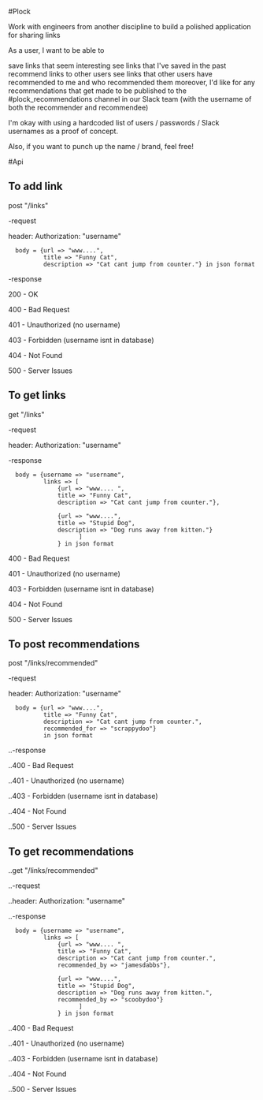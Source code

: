 #Plock

Work with engineers from another discipline to build a polished application for sharing links

As a user, I want to be able to

save links that seem interesting
see links that I've saved in the past
recommend links to other users
see links that other users have recommended to me and who recommended them
moreover, I'd like for any recommendations that get made to be published to the #plock_recommendations channel in our Slack team (with the username of both the recommender and recommendee)

I'm okay with using a hardcoded list of users / passwords / Slack usernames as a proof of concept.

Also, if you want to punch up the name / brand, feel free!

#Api

## To add link
  post "/links"

  -request

  header: Authorization: "username"
```
  body = {url => "www....",
          title => "Funny Cat",
          description => "Cat cant jump from counter."} in json format
```
  -response

  200 - OK

  400 - Bad Request

  401 - Unauthorized (no username)

  403 - Forbidden (username isnt in database)

  404 - Not Found

  500 - Server Issues

## To get links
  get "/links"

  -request

  header: Authorization: "username"

  -response
```
  body = {username => "username",
          links => [
              {url => "www.... ",
              title => "Funny Cat",
              description => "Cat cant jump from counter."},

              {url => "www....",
              title => "Stupid Dog",
              description => "Dog runs away from kitten."}
                    ]
              } in json format
```
  400 - Bad Request

  401 - Unauthorized (no username)

  403 - Forbidden (username isnt in database)

  404 - Not Found

  500 - Server Issues

## To post recommendations
  post "/links/recommended"

  -request

  header: Authorization: "username"
```
  body = {url => "www....",
          title => "Funny Cat",
          description => "Cat cant jump from counter.",
          recommended_for => "scrappydoo"}
          in json format
```
..-response

..400 - Bad Request

..401 - Unauthorized (no username)

..403 - Forbidden (username isnt in database)

..404 - Not Found

..500 - Server Issues

## To get recommendations
..get "/links/recommended"

..-request

..header: Authorization: "username"

..-response
```
  body = {username => "username",
          links => [
              {url => "www.... ",
              title => "Funny Cat",
              description => "Cat cant jump from counter.",
              recommended_by => "jamesdabbs"},

              {url => "www....",
              title => "Stupid Dog",
              description => "Dog runs away from kitten.",
              recommended_by => "scoobydoo"}
                    ]
              } in json format
```
..400 - Bad Request

..401 - Unauthorized (no username)

..403 - Forbidden (username isnt in database)

..404 - Not Found

..500 - Server Issues

